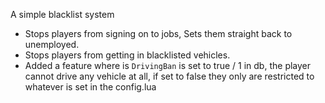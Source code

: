 A simple blacklist system


- Stops players from signing on to jobs, Sets them straight back to unemployed.
- Stops players from getting in blacklisted vehicles.
- Added a feature where is `DrivingBan` is set to true / 1 in db, the player cannot drive any vehicle at all, if set to false they only are restricted to whatever is set
in the config.lua